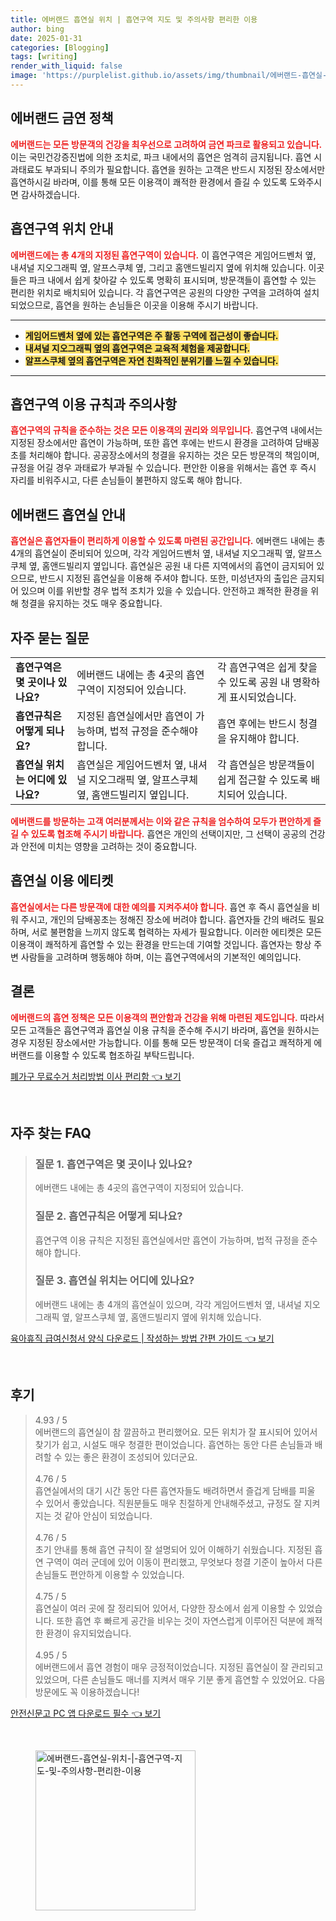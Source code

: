 ```yaml
---
title: 에버랜드 흡연실 위치 | 흡연구역 지도 및 주의사항 편리한 이용
author: bing
date: 2025-01-31
categories: [Blogging]
tags: [writing]
render_with_liquid: false
image: 'https://purplelist.github.io/assets/img/thumbnail/에버랜드-흡연실-위치-|-흡연구역-지도-및-주의사항-편리한-이용.webp'
---
```



<h2 id='에버랜드_금연_정책'>에버랜드 금연 정책</h2>

<p><b><span style="color: #ee2323;">에버랜드는 모든 방문객의 건강을 최우선으로 고려하여 금연 파크로 활용되고 있습니다.</span></b> 이는 국민건강증진법에 의한 조치로, 파크 내에서의 흡연은 엄격히 금지됩니다. 흡연 시 과태료도 부과되니 주의가 필요합니다. 흡연을 원하는 고객은 반드시 지정된 장소에서만 흡연하시길 바라며, 이를 통해 모든 이용객이 쾌적한 환경에서 즐길 수 있도록 도와주시면 감사하겠습니다.</p>

<h2 id='흡연구역_위치_안내'>흡연구역 위치 안내</h2>

<p><b><span style="color: #ee2323;">에버랜드에는 총 4개의 지정된 흡연구역이 있습니다.</span></b> 이 흡연구역은 게임어드벤처 옆, 내셔널 지오그래픽 옆, 알프스쿠체 옆, 그리고 홈앤드빌리지 옆에 위치해 있습니다. 이곳들은 파크 내에서 쉽게 찾아갈 수 있도록 명확히 표시되며, 방문객들이 흡연할 수 있는 편리한 위치로 배치되어 있습니다. 각 흡연구역은 공원의 다양한 구역을 고려하여 설치되었으므로, 흡연을 원하는 손님들은 이곳을 이용해 주시기 바랍니다.</p>

<hr />

<ul>
    <li><b><span style="background-color: #ffe066;">게임어드벤처 옆에 있는 흡연구역은 주 활동 구역에 접근성이 좋습니다.</span></b></li>
    <li><b><span style="background-color: #ffe066;">내셔널 지오그래픽 옆의 흡연구역은 교육적 체험을 제공합니다.</span></b></li>
    <li><b><span style="background-color: #ffe066;">알프스쿠체 옆의 흡연구역은 자연 친화적인 분위기를 느낄 수 있습니다.</span></b></li>
</ul>

<hr />

<h2 id='흡연구역_이용_규칙과_주의사항'>흡연구역 이용 규칙과 주의사항</h2>

<p><b><span style="color: #ee2323;">흡연구역의 규칙을 준수하는 것은 모든 이용객의 권리와 의무입니다.</span></b> 흡연구역 내에서는 지정된 장소에서만 흡연이 가능하며, 또한 흡연 후에는 반드시 환경을 고려하여 담배꽁초를 처리해야 합니다. 공공장소에서의 청결을 유지하는 것은 모든 방문객의 책임이며, 규정을 어길 경우 과태료가 부과될 수 있습니다. 편안한 이용을 위해서는 흡연 후 즉시 자리를 비워주시고, 다른 손님들이 불편하지 않도록 해야 합니다.</p>

<h2 id='에버랜드_흡연실_안내'>에버랜드 흡연실 안내</h2>

<p><b><span style="color: #ee2323;">흡연실은 흡연자들이 편리하게 이용할 수 있도록 마련된 공간입니다.</span></b> 에버랜드 내에는 총 4개의 흡연실이 준비되어 있으며, 각각 게임어드벤처 옆, 내셔널 지오그래픽 옆, 알프스쿠체 옆, 홈앤드빌리지 옆입니다. 흡연실은 공원 내 다른 지역에서의 흡연이 금지되어 있으므로, 반드시 지정된 흡연실을 이용해 주셔야 합니다. 또한, 미성년자의 출입은 금지되어 있으며 이를 위반할 경우 법적 조치가 있을 수 있습니다. 안전하고 쾌적한 환경을 위해 청결을 유지하는 것도 매우 중요합니다.</p>

<h2 id='자주_묻는_질문'>자주 묻는 질문</h2>

<table>
    <tr>
        <td><b>흡연구역은 몇 곳이나 있나요?</b></td>
        <td>에버랜드 내에는 총 4곳의 흡연구역이 지정되어 있습니다.</td>
        <td>각 흡연구역은 쉽게 찾을 수 있도록 공원 내 명확하게 표시되었습니다.</td>
    </tr>
    <tr>
        <td><b>흡연규칙은 어떻게 되나요?</b></td>
        <td>지정된 흡연실에서만 흡연이 가능하며, 법적 규정을 준수해야 합니다.</td>
        <td>흡연 후에는 반드시 청결을 유지해야 합니다.</td>
    </tr>
    <tr>
        <td><b>흡연실 위치는 어디에 있나요?</b></td>
        <td>흡연실은 게임어드벤처 옆, 내셔널 지오그래픽 옆, 알프스쿠체 옆, 홈앤드빌리지 옆입니다.</td>
        <td>각 흡연실은 방문객들이 쉽게 접근할 수 있도록 배치되어 있습니다.</td>
    </tr>
</table>

<p><b><span style="color: #ee2323;">에버랜드를 방문하는 고객 여러분께서는 이와 같은 규칙을 엄수하여 모두가 편안하게 즐길 수 있도록 협조해 주시기 바랍니다.</span></b> 흡연은 개인의 선택이지만, 그 선택이 공공의 건강과 안전에 미치는 영향을 고려하는 것이 중요합니다.</p>

<h2 id='흡연실_이용_에티켓'>흡연실 이용 에티켓</h2>

<p><b><span style="color: #ee2323;">흡연실에서는 다른 방문객에 대한 예의를 지켜주셔야 합니다.</span></b> 흡연 후 즉시 흡연실을 비워 주시고, 개인의 담배꽁초는 정해진 장소에 버려야 합니다. 흡연자들 간의 배려도 필요하며, 서로 불편함을 느끼지 않도록 협력하는 자세가 필요합니다. 이러한 에티켓은 모든 이용객이 쾌적하게 흡연할 수 있는 환경을 만드는데 기여할 것입니다. 흡연자는 항상 주변 사람들을 고려하며 행동해야 하며, 이는 흡연구역에서의 기본적인 예의입니다.</p>

<h2 id='결론'>결론</h2>

<p><b><span style="color: #ee2323;">에버랜드의 흡연 정책은 모든 이용객의 편안함과 건강을 위해 마련된 제도입니다.</span></b> 따라서 모든 고객들은 흡연구역과 흡연실 이용 규칙을 준수해 주시기 바라며, 흡연을 원하시는 경우 지정된 장소에서만 가능합니다. 이를 통해 모든 방문객이 더욱 즐겁고 쾌적하게 에버랜드를 이용할 수 있도록 협조하길 부탁드립니다.</p>


<p><a class="click-button" title="폐가구 무료수거 처리방법 이사 편리함" href="https://purplelist.github.io/posts/%ED%8F%90%EA%B0%80%EA%B5%AC-%EB%AC%B4%EB%A3%8C%EC%88%98%EA%B1%B0-%EC%B2%98%EB%A6%AC%EB%B0%A9%EB%B2%95-%EC%9D%B4%EC%82%AC-%ED%8E%B8%EB%A6%AC%ED%95%A8/" rel="dofollow">폐가구 무료수거 처리방법 이사 편리함 👈 보기</a></p><br>
<h2 id='자주_찾는_FAQ'>자주 찾는 FAQ</h2>
<div itemscope="" itemtype="https://schema.org/FAQPage"> 
<blockquote> 
<div itemscope="" itemprop="mainEntity" itemtype="https://schema.org/Question"> 
<h3 itemprop="name">질문 1. 흡연구역은 몇 곳이나 있나요?</h3> 
<div itemscope="" itemprop="acceptedAnswer" itemtype="https://schema.org/Answer"> 
<span itemprop="text"> 
<p>에버랜드 내에는 총 4곳의 흡연구역이 지정되어 있습니다.</p> 
</span> 
</div> 
</div> 
<div itemscope="" itemprop="mainEntity" itemtype="https://schema.org/Question"> 
<h3 itemprop="name">질문 2. 흡연규칙은 어떻게 되나요?</h3> 
<div itemscope="" itemprop="acceptedAnswer" itemtype="https://schema.org/Answer"> 
<span itemprop="text"> 
<p>흡연구역 이용 규칙은 지정된 흡연실에서만 흡연이 가능하며, 법적 규정을 준수해야 합니다.</p> 
</span> 
</div> 
</div> 
<div itemscope="" itemprop="mainEntity" itemtype="https://schema.org/Question"> 
<h3 itemprop="name">질문 3. 흡연실 위치는 어디에 있나요?</h3> 
<div itemscope="" itemprop="acceptedAnswer" itemtype="https://schema.org/Answer"> 
<span itemprop="text"> 
<p>에버랜드 내에는 총 4개의 흡연실이 있으며, 각각 게임어드벤처 옆, 내셔널 지오그래픽 옆, 알프스쿠체 옆, 홈앤드빌리지 옆에 위치해 있습니다.</p> 
</span> 
</div> 
</div> 
</blockquote> 
</div>
<p><a class="click-button" title="육아휴직 급여신청서 양식 다운로드 | 작성하는 방법 간편 가이드" href="https://purplelist.github.io/posts/%EC%9C%A1%EC%95%84%ED%9C%B4%EC%A7%81-%EA%B8%89%EC%97%AC%EC%8B%A0%EC%B2%AD%EC%84%9C-%EC%96%91%EC%8B%9D-%EB%8B%A4%EC%9A%B4%EB%A1%9C%EB%93%9C-%EC%9E%91%EC%84%B1%ED%95%98%EB%8A%94-%EB%B0%A9%EB%B2%95-%EA%B0%84%ED%8E%B8-%EA%B0%80%EC%9D%B4%EB%93%9C/" rel="dofollow">육아휴직 급여신청서 양식 다운로드 | 작성하는 방법 간편 가이드 👈 보기</a></p><br>
<h2 id='후기'>후기</h2>
<div itemscope itemtype="https://schema.org/Product">
  <blockquote>
  <div itemprop="review" itemscope itemtype="https://schema.org/Review">
      <div itemprop="reviewRating" itemscope itemtype="https://schema.org/Rating"> <span itemprop="ratingValue">4.93</span> / <span itemprop="bestRating">5</span> </div>
      <span itemprop="reviewBody">에버랜드의 흡연실이 참 깔끔하고 편리했어요. 모든 위치가 잘 표시되어 있어서 찾기가 쉽고, 시설도 매우 청결한 편이었습니다. 흡연하는 동안 다른 손님들과 배려할 수 있는 좋은 환경이 조성되어 있더군요.</span>
  </div>
  <br>
  <div itemprop="review" itemscope itemtype="https://schema.org/Review">
      <div itemprop="reviewRating" itemscope itemtype="https://schema.org/Rating"> <span itemprop="ratingValue">4.76</span> / <span itemprop="bestRating">5</span> </div>
      <span itemprop="reviewBody">흡연실에서의 대기 시간 동안 다른 흡연자들도 배려하면서 즐겁게 담배를 피울 수 있어서 좋았습니다. 직원분들도 매우 친절하게 안내해주셨고, 규정도 잘 지켜지는 것 같아 안심이 되었습니다.</span>
  </div>
  <br>
  <div itemprop="review" itemscope itemtype="https://schema.org/Review">
      <div itemprop="reviewRating" itemscope itemtype="https://schema.org/Rating"> <span itemprop="ratingValue">4.76</span> / <span itemprop="bestRating">5</span> </div>
      <span itemprop="reviewBody">초기 안내를 통해 흡연 규칙이 잘 설명되어 있어 이해하기 쉬웠습니다. 지정된 흡연 구역이 여러 군데에 있어 이동이 편리했고, 무엇보다 청결 기준이 높아서 다른 손님들도 편안하게 이용할 수 있었습니다.</span>
  </div>
  <br>
  <div itemprop="review" itemscope itemtype="https://schema.org/Review">
      <div itemprop="reviewRating" itemscope itemtype="https://schema.org/Rating"> <span itemprop="ratingValue">4.75</span> / <span itemprop="bestRating">5</span> </div>
      <span itemprop="reviewBody">흡연실이 여러 곳에 잘 정리되어 있어서, 다양한 장소에서 쉽게 이용할 수 있었습니다. 또한 흡연 후 빠르게 공간을 비우는 것이 자연스럽게 이루어진 덕분에 쾌적한 환경이 유지되었습니다.</span>
  </div>
  <br>
  <div itemprop="review" itemscope itemtype="https://schema.org/Review">
      <div itemprop="reviewRating" itemscope itemtype="https://schema.org/Rating"> <span itemprop="ratingValue">4.95</span> / <span itemprop="bestRating">5</span> </div>
      <span itemprop="reviewBody">에버랜드에서 흡연 경험이 매우 긍정적이었습니다. 지정된 흡연실이 잘 관리되고 있었으며, 다른 손님들도 매너를 지켜서 매우 기분 좋게 흡연할 수 있었어요. 다음 방문에도 꼭 이용하겠습니다!</span>
  </div>
  </blockquote>
</div>
<p><a class="click-button" title="안전신문고 PC 앱 다운로드 필수" href="https://purplelist.github.io/posts/%EC%95%88%EC%A0%84%EC%8B%A0%EB%AC%B8%EA%B3%A0-PC-%EC%95%B1-%EB%8B%A4%EC%9A%B4%EB%A1%9C%EB%93%9C-%ED%95%84%EC%88%98/" rel="dofollow">안전신문고 PC 앱 다운로드 필수 👈 보기</a></p><br>
<figure class="image"><img src="https://purplelist.github.io/assets/img/thumbnail/에버랜드-흡연실-위치-|-흡연구역-지도-및-주의사항-편리한-이용.webp" alt="에버랜드-흡연실-위치-|-흡연구역-지도-및-주의사항-편리한-이용" width="256" height="256"></figure>